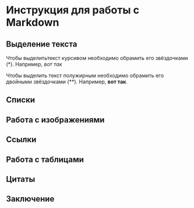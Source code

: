# Инструкция для работы с Markdown

## Выделение текста

Чтобы выделитьтекст курсивом необходимо обрамить его звёздочками (*). Например, *вот так*

Чтобы выделить текст полужирным необходимо обрамить его двойными звёздочками (**). Например, **вот так**.
## Списки

## Работа с изображениями

## Ссылки

## Работа с таблицами

## Цитаты

## Заключение
